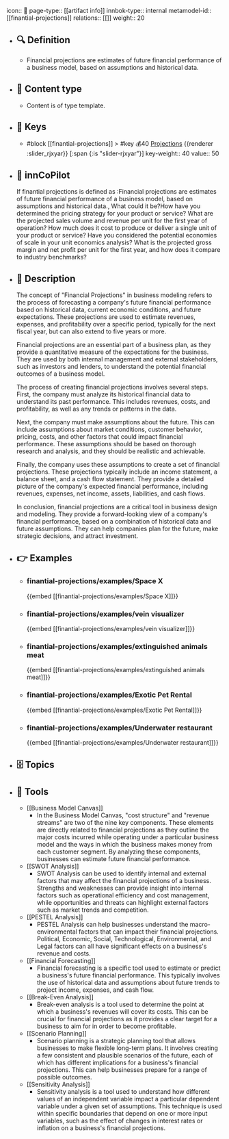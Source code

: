 icon:: 🧿
page-type:: [[artifact info]]
innbok-type:: internal
metamodel-id:: [[finantial-projections]]
relations:: [[]]
weight:: 20

- ## 🔍 Definition
  - Financial projections are estimates of future financial performance of a business model, based on assumptions and historical data.
- ## 📰 Content type 
  - Content is of type template.
  
- ## 🔑 Keys
  - #block [[finantial-projections]] > #key 💰40 [Projections](https://go.plastilinn.com/#/page/finantial-projections%2FProjections) {{renderer :slider_rjxyar}} [:span {:is "slider-rjxyar"}] 
    key-weight:: 40
    value:: 50
- ## 🤖 innCoPilot
  If finantial projections is defined as :Financial projections are estimates of future financial performance of a business model, based on assumptions and historical data., What could it be?How have you determined the pricing strategy for your product or service?
  What are the projected sales volume and revenue per unit for the first year of operation?
  How much does it cost to produce or deliver a single unit of your product or service?
  Have you considered the potential economies of scale in your unit economics analysis?
  What is the projected gross margin and net profit per unit for the first year, and how does it compare to industry benchmarks?
- ## 📖 Description
  The concept of "Financial Projections" in business modeling refers to the process of forecasting a company's future financial performance based on historical data, current economic conditions, and future expectations. These projections are used to estimate revenues, expenses, and profitability over a specific period, typically for the next fiscal year, but can also extend to five years or more.
  
  Financial projections are an essential part of a business plan, as they provide a quantitative measure of the expectations for the business. They are used by both internal management and external stakeholders, such as investors and lenders, to understand the potential financial outcomes of a business model.
  
  The process of creating financial projections involves several steps. First, the company must analyze its historical financial data to understand its past performance. This includes revenues, costs, and profitability, as well as any trends or patterns in the data.
  
  Next, the company must make assumptions about the future. This can include assumptions about market conditions, customer behavior, pricing, costs, and other factors that could impact financial performance. These assumptions should be based on thorough research and analysis, and they should be realistic and achievable.
  
  Finally, the company uses these assumptions to create a set of financial projections. These projections typically include an income statement, a balance sheet, and a cash flow statement. They provide a detailed picture of the company's expected financial performance, including revenues, expenses, net income, assets, liabilities, and cash flows.
  
  In conclusion, financial projections are a critical tool in business design and modeling. They provide a forward-looking view of a company's financial performance, based on a combination of historical data and future assumptions. They can help companies plan for the future, make strategic decisions, and attract investment.
- ## 👉 Examples
  - ### finantial-projections/examples/Space X
    {{embed [[finantial-projections/examples/Space X]]}}
  - ### finantial-projections/examples/vein visualizer
    {{embed [[finantial-projections/examples/vein visualizer]]}}
  - ### finantial-projections/examples/extinguished animals meat
    {{embed [[finantial-projections/examples/extinguished animals meat]]}}
  - ### finantial-projections/examples/Exotic Pet Rental
    {{embed [[finantial-projections/examples/Exotic Pet Rental]]}}
  - ### finantial-projections/examples/Underwater restaurant
    {{embed [[finantial-projections/examples/Underwater restaurant]]}}
  
- ## 🗄️ Topics
  
- ## 🧰 Tools
  - [[Business Model Canvas]]
    - In the Business Model Canvas, "cost structure" and "revenue streams" are two of the nine key components. These elements are directly related to financial projections as they outline the major costs incurred while operating under a particular business model and the ways in which the business makes money from each customer segment. By analyzing these components, businesses can estimate future financial performance.
  - [[SWOT Analysis]]
    - SWOT Analysis can be used to identify internal and external factors that may affect the financial projections of a business. Strengths and weaknesses can provide insight into internal factors such as operational efficiency and cost management, while opportunities and threats can highlight external factors such as market trends and competition.
  - [[PESTEL Analysis]]
    - PESTEL Analysis can help businesses understand the macro-environmental factors that can impact their financial projections. Political, Economic, Social, Technological, Environmental, and Legal factors can all have significant effects on a business's revenue and costs.
  - [[Financial Forecasting]]
    - Financial forecasting is a specific tool used to estimate or predict a business's future financial performance. This typically involves the use of historical data and assumptions about future trends to project income, expenses, and cash flow.
  - [[Break-Even Analysis]]
    - Break-even analysis is a tool used to determine the point at which a business's revenues will cover its costs. This can be crucial for financial projections as it provides a clear target for a business to aim for in order to become profitable.
  - [[Scenario Planning]]
    - Scenario planning is a strategic planning tool that allows businesses to make flexible long-term plans. It involves creating a few consistent and plausible scenarios of the future, each of which has different implications for a business's financial projections. This can help businesses prepare for a range of possible outcomes.
  - [[Sensitivity Analysis]]
    - Sensitivity analysis is a tool used to understand how different values of an independent variable impact a particular dependent variable under a given set of assumptions. This technique is used within specific boundaries that depend on one or more input variables, such as the effect of changes in interest rates or inflation on a business's financial projections.
